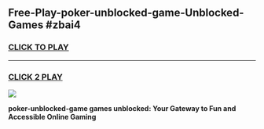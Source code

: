 
## Free-Play-poker-unblocked-game-Unblocked-Games #zbai4
<h3>
<a href="https://news.freeplayer.one?title=poker-unblocked-game&ref=8M">CLICK TO PLAY</a></h3>
<hr>

<h3>
<a href="https://news.freeplayer.one?title=poker-unblocked-game&ref=8M">CLICK 2 PLAY</a>
  
</h3>

<a href="https://news.freeplayer.one?title=poker-unblocked-game&ref=8M"><img src="https://clearcache.store/games.png"></a>


**poker-unblocked-game games unblocked: Your Gateway to Fun and Accessible Online Gaming**
